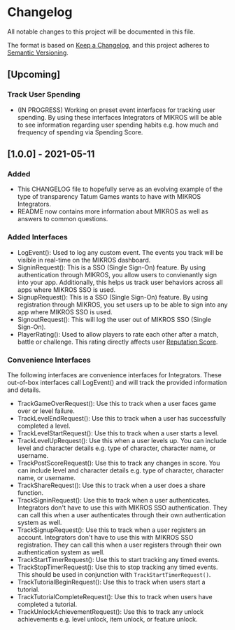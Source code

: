 # Changelog

All notable changes to this project will be documented in this file.

The format is based on [Keep a Changelog](https://keepachangelog.com/en/1.0.0/),
and this project adheres to [Semantic Versioning](https://semver.org/spec/v2.0.0.html).

## [Upcoming]

### Track User Spending 

- (IN PROGRESS) Working on preset event interfaces for tracking user spending. By 
  using these interfaces Integrators of MIKROS will be able to see information regarding 
  user spending habits e.g. how much and frequency of spending via Spending Score.

## [1.0.0] - 2021-05-11

### Added

- This CHANGELOG file to hopefully serve as an evolving example of the type
  of transparency Tatum Games wants to have with MIKROS Integrators.
- README now contains more information about MIKROS as well as answers to common questions.

### Added Interfaces

- LogEvent(): Used to log any custom event. The events you track will be visible in real-time
  on the MIKROS dashboard.
- SigninRequest(): This is a SSO (Single Sign-On) feature. By using authentication through 
  MIKROS, you allow users to convienantly sign into your app. Additionally, this helps us
  track user behaviors across all apps where MIKROS SSO is used.
- SignupRequest(): This is a SSO (Single Sign-On) feature. By using registration through 
  MIKROS, you set users up to be able to sign into any app where MIKROS SSO is used.
- SignoutRequest(): This will log the user out of MIKROS SSO (Single Sign-On).
- PlayerRating(): Used to allow players to rate each other after a match, battle or challenge.
  This rating directly affects user [Reputation Score](https://developer.tatumgames.com/documentation/scores#reputation-score).

### Convenience Interfaces

The following interfaces are convenience interfaces for Integrators. These out-of-box interfaces 
call LogEvent() and will track the provided information and details.

- TrackGameOverRequest(): Use this to track when a user faces game over or level failure.
- TrackLevelEndRequest(): Use this to track when a user has successfully completed a level.
- TrackLevelStartRequest(): Use this to track when a user starts a level.
- TrackLevelUpRequest(): Use this when a user levels up. You can include level and character
  details e.g. type of character, character name, or username.
- TrackPostScoreRequest(): Use this to track any changes in score. You can include level and character
  details e.g. type of character, character name, or username.
- TrackShareRequest(): Use this to track when a user does a share function.
- TrackSigninRequest(): Use this to track when a user authenticates. Integrators don't have to use
  this with MIKROS SSO authentication. They can call this when a user authenticates through
  their own authentication system as well.
- TrackSignupRequest(): Use this to track when a user registers an account. Integrators don't have
  to use this with MIKROS SSO registration. They can call this when a user registers through
  their own authentication system as well.
- TrackStartTimerRequest(): Use this to start tracking any timed events.
- TrackStopTimerRequest(): Use this to stop tracking any timed events. This should be used in conjunction
  with `TrackStartTimerRequest()`.
- TrackTutorialBeginRequest(): Use this to track when users start a tutorial.
- TrackTutorialCompleteRequest(): Use this to track when users have completed a tutorial.
- TrackUnlockAchievementRequest(): Use this to track any unlock achievements e.g. level unlock, item
  unlock, or feature unlock.
